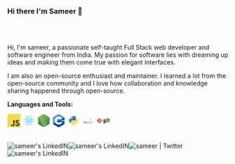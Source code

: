### Hi there I'm Sameer 👋


</br>
</br>

Hi, I'm sameer, a passionate self-taught Full Stack web developer and software engineer from India. My passion for software lies with dreaming up ideas and making them come true with elegant interfaces. 

I am also an open-source enthusiast and maintainer. I learned a lot from the open-source community and I love how collaboration and knowledge sharing happened through open-source.

**Languages and Tools:**  

<code><img height="30" src="https://raw.githubusercontent.com/github/explore/80688e429a7d4ef2fca1e82350fe8e3517d3494d/topics/javascript/javascript.png"></code>
<code><img height="30" src="https://raw.githubusercontent.com/github/explore/80688e429a7d4ef2fca1e82350fe8e3517d3494d/topics/react/react.png"></code>
<code><img height="30" src="https://raw.githubusercontent.com/github/explore/80688e429a7d4ef2fca1e82350fe8e3517d3494d/topics/nodejs/nodejs.png"></code>
<code><img height="30" src="https://raw.githubusercontent.com/github/explore/80688e429a7d4ef2fca1e82350fe8e3517d3494d/topics/cpp/cpp.png"></code>
<code><img height="30" src="https://raw.githubusercontent.com/github/explore/80688e429a7d4ef2fca1e82350fe8e3517d3494d/topics/python/python.png"></code>
<code><img height="30" src="https://raw.githubusercontent.com/github/explore/80688e429a7d4ef2fca1e82350fe8e3517d3494d/topics/mysql/mysql.png"></code>
<code><img height="30" src="https://raw.githubusercontent.com/github/explore/80688e429a7d4ef2fca1e82350fe8e3517d3494d/topics/git/git.png"></code>

</br>
<a href="https://www.facebook.com/sameer.boghani.3">
  <img align="left" alt="sameer's LinkedIN" src="https://img.shields.io/badge/Facebook-1877F2?style=for-the-badge&logo=facebook&logoColor=white" />
</a>
<a href="https://www.instagram.com/sameer_boghani/?hl=en">
  <img align="left" alt="sameer's LinkedIN" src="https://img.shields.io/badge/Instagram-E4405F?style=for-the-badge&logo=instagram&logoColor=white" />
</a>
<a href="https://twitter.com/boghani_sameer?lang=en">
  <img align="left" alt="sameer | Twitter"  src="https://img.shields.io/badge/Twitter-1DA1F2?style=for-the-badge&logo=twitter&logoColor=white" />
</a>
<a href="https://www.linkedin.com/in/sameer-boghani-564a76192/">
  <img align="left" alt="sameer's LinkedIN"  src="https://img.shields.io/badge/LinkedIn-0077B5?style=for-the-badge&logo=linkedin&logoColor=white" />
</a>

